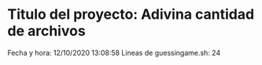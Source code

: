# Titulo del proyecto: Adivina cantidad de archivos
Fecha y hora: 
12/10/2020 13:08:58
Lineas de guessingame.sh: 
24

